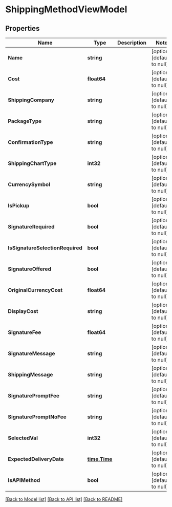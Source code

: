 # ShippingMethodViewModel

## Properties
Name | Type | Description | Notes
------------ | ------------- | ------------- | -------------
**Name** | **string** |  | [optional] [default to null]
**Cost** | **float64** |  | [optional] [default to null]
**ShippingCompany** | **string** |  | [optional] [default to null]
**PackageType** | **string** |  | [optional] [default to null]
**ConfirmationType** | **string** |  | [optional] [default to null]
**ShippingChartType** | **int32** |  | [optional] [default to null]
**CurrencySymbol** | **string** |  | [optional] [default to null]
**IsPickup** | **bool** |  | [optional] [default to null]
**SignatureRequired** | **bool** |  | [optional] [default to null]
**IsSignatureSelectionRequired** | **bool** |  | [optional] [default to null]
**SignatureOffered** | **bool** |  | [optional] [default to null]
**OriginalCurrencyCost** | **float64** |  | [optional] [default to null]
**DisplayCost** | **string** |  | [optional] [default to null]
**SignatureFee** | **float64** |  | [optional] [default to null]
**SignatureMessage** | **string** |  | [optional] [default to null]
**ShippingMessage** | **string** |  | [optional] [default to null]
**SignaturePromptFee** | **string** |  | [optional] [default to null]
**SignaturePromptNoFee** | **string** |  | [optional] [default to null]
**SelectedVal** | **int32** |  | [optional] [default to null]
**ExpectedDeliveryDate** | [**time.Time**](time.Time.md) |  | [optional] [default to null]
**IsAPIMethod** | **bool** |  | [optional] [default to null]

[[Back to Model list]](../README.md#documentation-for-models) [[Back to API list]](../README.md#documentation-for-api-endpoints) [[Back to README]](../README.md)



